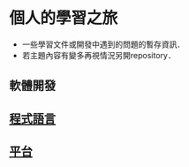 # 個人的學習之旅

* 一些學習文件或開發中遇到的問題的暫存資訊．
* 若主題內容有變多再視情況另開repository．

## 軟體開發

## [程式語言](./ProgramLanguage/README.md)

## [平台](./Platform/README.md)
